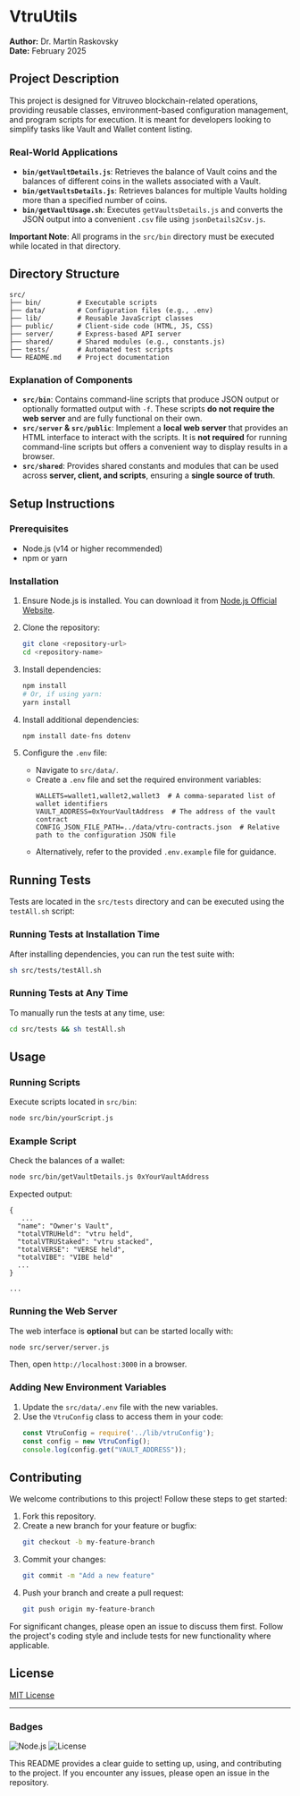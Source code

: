 # VtruUtils

**Author:** Dr. Martín Raskovsky  
**Date:** February 2025  

## Project Description

This project is designed for Vitruveo blockchain-related operations, providing reusable classes, environment-based configuration management, and program scripts for execution. It is meant for developers looking to simplify tasks like Vault and Wallet content listing.

### Real-World Applications

- **`bin/getVaultDetails.js`**: Retrieves the balance of Vault coins and the balances of different coins in the wallets associated with a Vault.
- **`bin/getVaultsDetails.js`**: Retrieves balances for multiple Vaults holding more than a specified number of coins.
- **`bin/getVaultUsage.sh`**: Executes `getVaultsDetails.js` and converts the JSON output into a convenient `.csv` file using `jsonDetails2Csv.js`.

**Important Note**: All programs in the `src/bin` directory must be executed while located in that directory.

## Directory Structure

```
src/
├── bin/         # Executable scripts
├── data/        # Configuration files (e.g., .env)
├── lib/         # Reusable JavaScript classes
├── public/      # Client-side code (HTML, JS, CSS)
├── server/      # Express-based API server
├── shared/      # Shared modules (e.g., constants.js)
├── tests/       # Automated test scripts
└── README.md    # Project documentation
```

### Explanation of Components

- **`src/bin`**: Contains command-line scripts that produce JSON output or optionally formatted output with `-f`. These scripts **do not require the web server** and are fully functional on their own.
- **`src/server` & `src/public`**: Implement a **local web server** that provides an HTML interface to interact with the scripts. It is **not required** for running command-line scripts but offers a convenient way to display results in a browser.
- **`src/shared`**: Provides shared constants and modules that can be used across **server, client, and scripts**, ensuring a **single source of truth**.

## Setup Instructions

### Prerequisites

- Node.js (v14 or higher recommended)
- npm or yarn

### Installation

1. Ensure Node.js is installed. You can download it from [Node.js Official Website](https://nodejs.org/).

2. Clone the repository:
   ```bash
   git clone <repository-url>
   cd <repository-name>
   ```

3. Install dependencies:
   ```bash
   npm install
   # Or, if using yarn:
   yarn install
   ```

4. Install additional dependencies:
   ```bash
   npm install date-fns dotenv
   ```

5. Configure the `.env` file:
   - Navigate to `src/data/`.
   - Create a `.env` file and set the required environment variables:
     ```plaintext
     WALLETS=wallet1,wallet2,wallet3  # A comma-separated list of wallet identifiers
     VAULT_ADDRESS=0xYourVaultAddress  # The address of the vault contract
     CONFIG_JSON_FILE_PATH=../data/vtru-contracts.json  # Relative path to the configuration JSON file
     ```
   - Alternatively, refer to the provided `.env.example` file for guidance.

## Running Tests

Tests are located in the `src/tests` directory and can be executed using the `testAll.sh` script:

### Running Tests at Installation Time

After installing dependencies, you can run the test suite with:
```bash
sh src/tests/testAll.sh
```

### Running Tests at Any Time

To manually run the tests at any time, use:
```bash
cd src/tests && sh testAll.sh
```

## Usage

### Running Scripts

Execute scripts located in `src/bin`:
```bash
node src/bin/yourScript.js
```

### Example Script

Check the balances of a wallet:
```bash
node src/bin/getVaultDetails.js 0xYourVaultAddress
```
Expected output:
```
{
   ...
  "name": "Owner's Vault",
  "totalVTRUHeld": "vtru held",
  "totalVTRUStaked": "vtru stacked",
  "totalVERSE": "VERSE held",
  "totalVIBE": "VIBE held"
  ...
}

...
```

### Running the Web Server

The web interface is **optional** but can be started locally with:

```bash
node src/server/server.js
```

Then, open `http://localhost:3000` in a browser.

### Adding New Environment Variables

1. Update the `src/data/.env` file with the new variables.
2. Use the `VtruConfig` class to access them in your code:
   ```javascript
   const VtruConfig = require('../lib/vtruConfig');
   const config = new VtruConfig();
   console.log(config.get("VAULT_ADDRESS"));
   ```

## Contributing

We welcome contributions to this project! Follow these steps to get started:

1. Fork this repository.
2. Create a new branch for your feature or bugfix:
   ```bash
   git checkout -b my-feature-branch
   ```
3. Commit your changes:
   ```bash
   git commit -m "Add a new feature"
   ```
4. Push your branch and create a pull request:
   ```bash
   git push origin my-feature-branch
   ```

For significant changes, please open an issue to discuss them first. Follow the project's coding style and include tests for new functionality where applicable.

## License

[MIT License](LICENSE)

---

### Badges

![Node.js](https://img.shields.io/badge/Node.js-v14%2B-green) ![License](https://img.shields.io/badge/License-MIT-blue)

This README provides a clear guide to setting up, using, and contributing to the project. If you encounter any issues, please open an issue in the repository.

